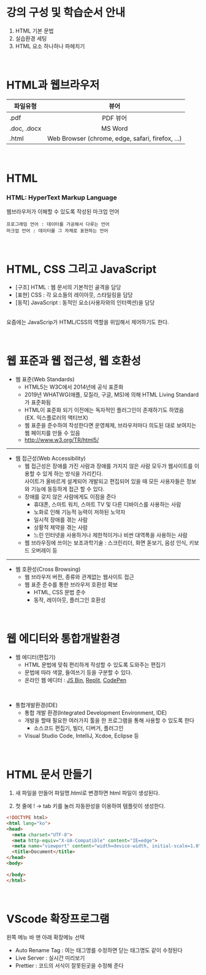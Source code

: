 # 강의 구성 및 학습순서 안내
1. HTML 기본 문법
2. 실습환경 세팅
3. HTML 요소 하나하나 파헤치기

<br />

# HTML과 웹브라우저

파일유형 | 뷰어   
--|:--:
.pdf | PDF 뷰어  
.doc, .docx | MS Word  
.html | Web Browser (chrome, edge, safari, firefox, ...)

<br />

# HTML
### HTML: HyperText Markup Language  
웹브라우저가 이해할 수 있도록 작성된 마크업 언어  
```plaintext 
프로그래밍 언어 : 데이터를 가공해서 다루는 언어
마크업 언어 : 데이터를 그 자체로 표현하는 언어
```

<br />

# HTML, CSS 그리고 JavaScript
- [구조] HTML : 웹 문서의 기본적인 골격을 담당
- [표현] CSS : 각 요소들의 레이아웃, 스타일링을 담당
- [동작] JavaScript : 동적인 요소(사용자와의 인터랙션)을 담당

<br />요즘에는 JavaScrip가 HTML/CSS의 역할을 위임해서 제어하기도 한다.

<br />

# 웹 표준과 웹 접근성, 웹 호환성
- 웹 표준(Web Standards)  
  - HTML5는 W3C에서 2014년에 공식 표준화
  - 2019년 WHATWG(애플, 모질라, 구글, MS)에 의해 HTML Living Standard가 표준화됨
  - HTML이 표준화 되기 이전에는 독자적인 플러그인이 존재하기도 하였음  
  (EX. 익스플로러의 액티브X)
  - 웹 표준을 준수하여 작성한다면 운영체제, 브라우저마다 의도된 대로 보여지는 웹 페이지를 만들 수 있음
  - http://www.w3.org/TR/html5/
---
- 웹 접근성(Web Accessibility)
  - 웹 접근성은 장애를 가진 사람과 장애를 가지지 않은 사람 모두가 웹사이트를 이용할 수 있게 하는 방식을 가리킨다.  
  사이트가 올바르게 설계되어 개발되고 편집되어 있을 때 모든 사용자들은 정보와 기능에 동등하게 접근 할 수 있다.
  - 장애를 갖지 않은 사람에게도 이점을 준다
    - 휴대폰, 스마트 워치, 스마트 TV 및 다른 디바이스를 사용하는 사람
    - 노화로 인해 기능적 능력이 저하된 노약자
    - 일시적 장애를 겪는 사람
    - 상황적 제약을 겪는 사람
    - 느린 인터넷을 사용하거나 제한적이거나 비싼 대역폭을 사용하는 사람
  - 웹 브라우징에 쓰이는 보조과학기술 : 스크린리더, 화면 돋보기, 음성 인식, 키보드 오버레이 등
---
- 웹 호환성(Cross Browsing)
  - 웹 브라우저 버전, 종류와 관계없는 웹사이트 접근
  - 웹 표준 준수를 통한 브라우저 호환성 확보
    - HTML, CSS 문법 준수
    - 동작, 레이아웃, 플러그인 호환성

<br />

# 웹 에디터와 통합개발환경
- 웹 에디터(편집기)
  - HTML 문법에 맞춰 편리하게 작성할 수 있도록 도와주는 편집기
  - 문법에 따라 색깔, 들여쓰기 등을 구분할 수 있다.
  - 온라인 웹 에디터 : [JS Bin]('https://jsbin.com'), [Replit]('https://replit.com'), [CodePen]('https://codepen.io')

<br />

- 통합개발환경(IDE)
  - 통합 개발 환경(Integrated Development Environment, IDE)
  - 개발을 할때 필요한 여러가지 툴을 한 프로그램을 통해 사용할 수 있도록 한다
    - 소스코드 편집기, 빌더, 디버거, 플러그인
  - Visual Studio Code, IntelliJ, Xcdoe, Eclipse 등

<br />

# HTML 문서 만들기
1. 새 파일을 만들어 파일명.html로 변경하면 html 파일이 생성된다.  

2. 첫 줄에 ! → tab 키를 눌러 자동완성을 이용하여 템플릿이 생성한다.
```html
<!DOCTYPE html>
<html lang="ko">
<head>
  <meta charset="UTF-8">
  <meta http-equiv="X-UA-Compatible" content="IE=edge">
  <meta name="viewport" content="width=device-width, initial-scale=1.0">
  <title>Document</title>
</head>
<body>
  
</body>
</html>
```

<br />

# VScode 확장프로그램
왼쪽 메뉴 바 맨 아래 확장메뉴 선택
- Auto Rename Tag : 여는 태그명를 수정하면 닫는 태그명도 같이 수정된다
- Live Server : 실시간 미리보기
- Prettier : 코드의 서식이 잘못된곳을 수정해 준다
